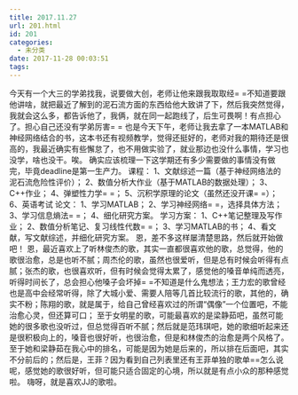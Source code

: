 ```yaml
---
title: 2017.11.27
url: 201.html
id: 201
categories:
  - 未分类
date: 2017-11-28 00:03:51
tags:
---
```


今天有一个大三的学弟找我，说要做大创，老师让他来跟我取取经= =不知道要跟他讲啥，就把最近了解到的泥石流方面的东西给他大致讲了下，然后我突然觉得，我就会这么多，都告诉他了，我俩，就在同一起跑线了，后生可畏啊！有点担心了。担心自己还没有学弟厉害= = 也是今天下午，老师让我去拿了一本MATLAB和神经网络结合的书，这本书还有视频教学，觉得还挺好的，老师对我的期待还是很高的，我最近确实有些懈怠了，也不用做实验了，就业那边也没什么事情，学习也没学，啥也没干。唉。 确实应该梳理一下这学期还有多少需要做的事情没有做完，毕竟deadline是第一生产力。 课程： 1、文献综述一篇（基于神经网络法的泥石流危险性评价）； 2、数值分析大作业（基于MATLAB的数据处理）； 3、C++作业； 4、弹塑性力学= =； 5、沉积学原理的论文（虽然还没开课= =）； 6、英语考试 论文： 1、学习MATLAB； 2、学习神经网络= =，选择具体方法； 3、学习信息熵法= =； 4、细化研究方案。 学习方案： 1、C++笔记整理及写作业； 2、数值分析笔记、复习线性代数= =； 3、学习MATLAB的书； 4、看文献，写文献综述，并细化研究方案。 恩，差不多这样屡清楚思路，然后就开始做吧！ 恩，最近喜欢上了听林俊杰的歌，其实一直都很喜欢他的歌，总觉得，他的歌很治愈，总是也听不腻；周杰伦的歌，虽然也很爱听，但是总有时候会听得有点腻；张杰的歌，也很喜欢听，但有时候会觉得太累了，感觉他的嗓音单纯而透亮，听得时间长了，总会担心他嗓子会坏掉= =不知道是什么鬼想法；王力宏的歌曾经也是高中会经常听得，除了大城小爱、需要人陪等几首比较流行的歌，其他的，确实不粉；陈翔的歌，就是属于，给自己曾经喜欢过的所谓“偶像”一个位置吧，不能治愈心灵，但还算可口； 至于女明星的歌，可能最喜欢的是梁静茹吧，虽然可能她的很多歌也没听过，但总觉得百听不腻；然后就是范玮琪吧，她的歌细听起来还是很积极向上的，嗓音也很好听，也很治愈，但是和林俊杰的治愈是两个风格了。至于她和梁静茹在我心中的排名，可能是因为她是后来的，所以排在后面吧，其实不分前后的；然后是，王菲？因为看到自己列表里还有王菲单独的歌单==怎么说呢，感觉她的歌很好听，但可能只适合固定的心境，所以就是有点小众的那种感觉啦。 嗨呀，就是喜欢JJ的歌啦。